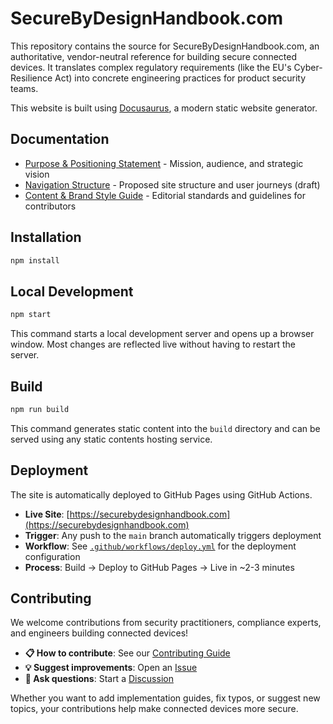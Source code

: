 # SecureByDesignHandbook.com

This repository contains the source for SecureByDesignHandbook.com, an authoritative, vendor-neutral reference for building secure connected devices. It translates complex regulatory requirements (like the EU's Cyber-Resilience Act) into concrete engineering practices for product security teams.

This website is built using [Docusaurus](https://docusaurus.io/), a modern static website generator.

## Documentation

- [Purpose & Positioning Statement](purpose-and-positioning.md) - Mission, audience, and strategic vision
- [Navigation Structure](navigation-structure.md) - Proposed site structure and user journeys (draft)
- [Content & Brand Style Guide](style-guide.md) - Editorial standards and guidelines for contributors

## Installation

```bash
npm install
```

## Local Development

```bash
npm start
```

This command starts a local development server and opens up a browser window. Most changes are reflected live without having to restart the server.

## Build

```bash
npm run build
```

This command generates static content into the `build` directory and can be served using any static contents hosting service.

## Deployment

The site is automatically deployed to GitHub Pages using GitHub Actions. 

- **Live Site**: [https://securebydesignhandbook.com](https://securebydesignhandbook.com)
- **Trigger**: Any push to the `main` branch automatically triggers deployment
- **Workflow**: See [`.github/workflows/deploy.yml`](.github/workflows/deploy.yml) for the deployment configuration
- **Process**: Build → Deploy to GitHub Pages → Live in ~2-3 minutes

## Contributing

We welcome contributions from security practitioners, compliance experts, and engineers building connected devices! 

- **📋 How to contribute**: See our [Contributing Guide](CONTRIBUTING.md)
- **💡 Suggest improvements**: Open an [Issue](https://github.com/sbd-community/handbook/issues)
- **💬 Ask questions**: Start a [Discussion](https://github.com/sbd-community/handbook/discussions)

Whether you want to add implementation guides, fix typos, or suggest new topics, your contributions help make connected devices more secure.
